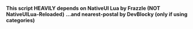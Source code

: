 **This script HEAVILY depends on NativeUI Lua by FrazzIe (NOT NativeUILua-Reloaded)**
**...and nearest-postal by DevBlocky (only if using categories)**
